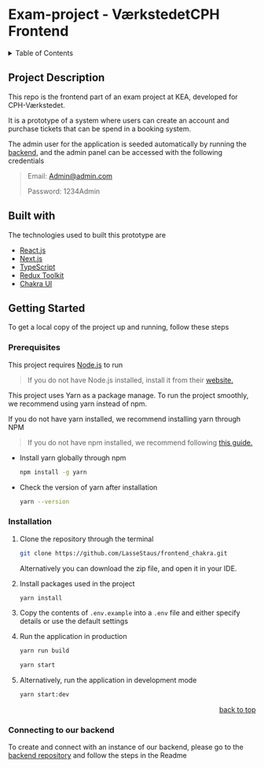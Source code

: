 <a id="top"></a>

# Exam-project - VærkstedetCPH Frontend 


<!-- TABLE OF CONTENTS -->
<details>
  <summary>Table of Contents</summary>
  <ol>
    <li>
      <a href="#project-description">Project Description</a>
      <ul>
        <li><a href="#built-with">Built With</a></li>
      </ul>
    </li>
    <li>
      <a href="#getting-started">Getting Started</a>
      <ul>
        <li><a href="#prerequisites">Prerequisites</a></li>
        <li><a href="#installation">Installation</a></li>
      </ul>
    </li>
    <li><a href="#connect-to-backend">Connect to our backend repo</a></li>
  </ol>
</details>


## Project Description
This repo is the frontend part of an exam project at KEA, developed for CPH-Værkstedet. 

It is a prototype of a system where users can create an account and purchase tickets that can be spend in a booking system. 

 The admin user for the application is seeded automatically by running the [backend](https://github.com/LasseStaus/CPHworkshop_backend), and the admin panel can be accessed with the following credentials

> Email: Admin@admin.com
> 
> Password: 1234Admin
> 

## Built with

The technologies used to built this prototype are

* [React.js](https://reactjs.org/)
* [Next.js](https://nextjs.org/)
* [TypeScript](https://www.typescriptlang.org/)
* [Redux Toolkit](https://redux-toolkit.js.org/)
* [Chakra UI](https://chakra-ui.com/)


<!-- GETTING STARTED -->
## Getting Started

To get a local copy of the project up and running, follow these steps


### Prerequisites

This project requires [Node.js](https://nodejs.org/en/) to run

> If you do not have Node.js installed, install it from their [website.](https://nodejs.org/en/)



This project uses Yarn as a package manage. To run the project smoothly, we recommend using yarn instead of npm. 

If you do not have yarn installed, we recommend installing yarn through NPM

> If you do not have npm installed, we recommend following [this guide.](https://docs.npmjs.com/downloading-and-installing-node-js-and-npm)


* Install yarn globally through npm
    ```sh
    npm install -g yarn
    ```
* Check the version of yarn after installation
    ```sh
    yarn --version
    ```




### Installation

1. Clone the repository through the terminal
     ```sh
     git clone https://github.com/LasseStaus/frontend_chakra.git
     ```
   Alternatively you can download the zip file, and open it in your IDE. 
   
2. Install packages used in the project
     ```sh
     yarn install
     ``` 
3. Copy the contents of `.env.example` into a `.env` file and either specify details or use the default settings
   
4. Run the application in production
     ```sh
     yarn run build
     ```
      ```sh
     yarn start
     ```

5. Alternatively, run the application in development mode
     ```sh
     yarn start:dev
     ```
   
<p align="right"><a href="#top">back to top</a></p>



### Connecting to our backend

To create and connect with an instance of our backend, please go to the [backend repository](https://github.com/LasseStaus/CPHworkshop_backend) and follow the steps in the Readme



